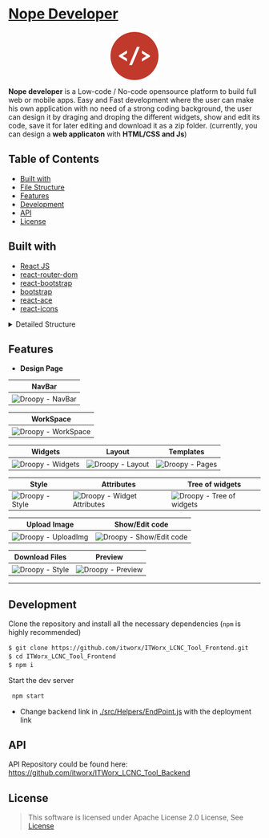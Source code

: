 
# [Nope Developer]()



<p align="center"><img src="Images/logo.png" alt="Nope" width="96" align="center"/></p>

**Nope developer** is a Low-code / No-code opensource platform to build full web or mobile apps. Easy and Fast development where the user can make his own application with no need of a strong coding background, the user can design it by draging and droping the different widgets, show and edit its code, save it for later editing and download it as a zip folder.  (currently, you can design a **web applicaton** with **HTML/CSS and Js**)  


## Table of Contents

- [Built with](#built-with)
- [File Structure](#file-structure)
- [Features](#features)
- [Development](#development)
- [API](#api)
- [License](#license)


## Built with

- [React JS](https://reactjs.org/)
- [react-router-dom](https://reactrouter.com/en/v6.3.0)
- [react-bootstrap](https://react-bootstrap.github.io/)
- [bootstrap](https://getbootstrap.com/)
- [react-ace](https://www.npmjs.com/package/react-ace)
- [react-icons](https://react-icons.github.io/react-icons/)


<details><summary>Detailed Structure</summary>
<p>

```bash
├───buildJson
├───data
├───docs
│   ├───fonts
│   ├───scripts
│   │   └───prettify
│   └───styles
├───public
└───src
    ├───Assets
    │   └───images
    │       ├───services
    │       └───work
    ├───Authentication
    ├───Code snippets
    ├───Components
    │   ├───DesignGroup
    │   ├───DesignMetaDate
    │   ├───Footer
    │   ├───home
    │   │   ├───about
    │   │   ├───homes
    │   │   └───services
    │   ├───Image
    │   ├───Navbar
    │   ├───OptionList
    │   ├───Project
    │   ├───ProjectModal
    │   ├───Projects
    │   ├───SideBar
    │   ├───StyleBar
    │   ├───Widgets
    │   │   ├───Body
    │   │   └───Widget
    │   ├───WidgetSide
    │   └───WorkspaceNavBar
    ├───Containers
    │   ├───Dashboard
    │   ├───EditPage
    │   ├───LandingPage
    │   ├───Login
    │   ├───LoginSignupContainer
    │   ├───PreviewPage
    │   ├───SignUp
    │   └───Workspace
    ├───Contexts
    ├───Helpers
    └───Hooks
  
  
```
  </p>
</details>



## Features
* **Design Page**

| NavBar |
|--|
|<img  src="Features/NavBar.png"  alt="Droopy - NavBar" align="center"/>|

| WorkSpace |
|--|
|<img  src="Features/emptyWorkSpace.png"  alt="Droopy - WorkSpace" align="center"/>|


| Widgets | Layout | Templates | 
|--|----|--|
|<img  src="Features/WIdgets.png"  alt="Droopy - Widgets"  height="400"  align="center"/>|<img  src="Features/layouts.png"  alt="Droopy - Layout"  height="400"  align="center"/>|<img  src="Features/Pages.png"  alt="Droopy - Pages"  height="400"  align="center"/>|



| Style | Attributes | Tree of widgets |
|--|--|--|
|<img  src="Features/Changestyle.png"  alt="Droopy - Style"  height="400"  align="center"/>|<img  src="Features/Attributes.png"  alt="Droopy - Widget Attributes"  height="400"  align="center"/>|<img  src="Features/Treeofwidgets.png"  alt="Droopy - Tree of widgets"  height="400"  align="center"/>|




| Upload Image | Show/Edit code |
|--|--|
|<img  src="Features/uploadeimage.png"  alt="Droopy - UploadImg"  align="center"/>|<img  src="Features/edithtmlcode.png"  alt="Droopy - Show/Edit code"   align="center"/>|




| Download Files | Preview | 
|--|----|
|<img  src="Features/Downloadedfiles.png"  alt="Droopy - Style"  width="500"  align="center"/>|<img  src="Features/Previewpage.png"  alt="Droopy - Preview"  width="500" align="center"/>|


---
## Development

Clone the repository and install all the necessary dependencies (`npm` is highly recommended)

```sh
$ git clone https://github.com/itworx/ITWorx_LCNC_Tool_Frontend.git
$ cd ITWorx_LCNC_Tool_Frontend
$ npm i
```
Start the dev server

```sh
 npm start
```


- Change backend link in [./src/Helpers/EndPoint.js](./src/Helpers/EndPoint.js) with the deployment link


## API
API Repository could be found here:  https://github.com/itworx/ITWorx_LCNC_Tool_Backend



## License

> This software is licensed under Apache License 2.0 License, See [License](./LICENSE)

